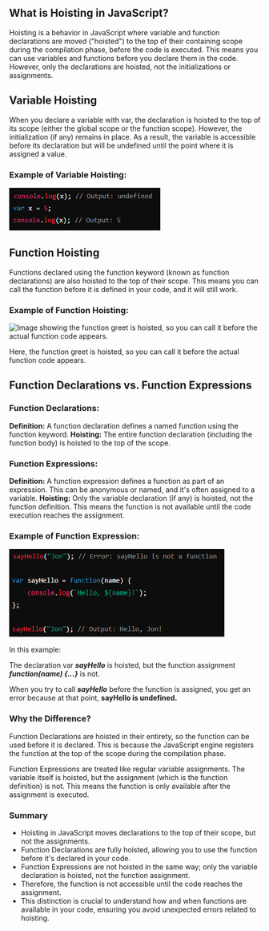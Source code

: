 ## What is Hoisting in JavaScript?
Hoisting is a behavior in JavaScript where variable and function declarations are moved ("hoisted") to the top of their containing scope during the compilation phase, before the code is executed. This means you can use variables and functions before you declare them in the code. However, only the declarations are hoisted, not the initializations or assignments.

## Variable Hoisting
When you declare a variable with var, the declaration is hoisted to the top of its scope (either the global scope or the function scope). However, the initialization (if any) remains in place. As a result, the variable is accessible before its declaration but will be undefined until the point where it is assigned a value.

### Example of Variable Hoisting:

![Image showing how a variable is hoisted but shown as undefined until it is assigned a value.](../assets/variable-hoisting.png)

## Function Hoisting
Functions declared using the function keyword (known as function declarations) are also hoisted to the top of their scope. This means you can call the function before it is defined in your code, and it will still work.

### Example of Function Hoisting:

![Image showing the function greet is hoisted, so you can call it before the actual function code appears.](function-hoisting.png)

Here, the function greet is hoisted, so you can call it before the actual function code appears.

## Function Declarations vs. Function Expressions
### Function Declarations:

**Definition:** A function declaration defines a named function using the function keyword.
**Hoisting:** The entire function declaration (including the function body) is hoisted to the top of the scope.

### Function Expressions:

**Definition:** A function expression defines a function as part of an expression. This can be anonymous or named, and it's often assigned to a variable.
**Hoisting:** Only the variable declaration (if any) is hoisted, not the function definition. This means the function is not available until the code execution reaches the assignment.

### Example of Function Expression:

![Image showing how a function expression is not hoisted.](../assets/function-expression.png)

In this example:

The declaration var ***sayHello*** is hoisted, but the function assignment ***function(name) {...}*** is not.

When you try to call ***sayHello*** before the function is assigned, you get an error because at that point, **sayHello is undefined.**

### Why the Difference?
Function Declarations are hoisted in their entirety, so the function can be used before it is declared. This is because the JavaScript engine registers the function at the top of the scope during the compilation phase.

Function Expressions are treated like regular variable assignments. The variable itself is hoisted, but the assignment (which is the function definition) is not. This means the function is only available after the assignment is executed.

### Summary
- Hoisting in JavaScript moves declarations to the top of their scope, but not the assignments.
- Function Declarations are fully hoisted, allowing you to use the function before it's declared in your code.
- Function Expressions are not hoisted in the same way; only the variable declaration is hoisted, not the function assignment.
- Therefore, the function is not accessible until the code reaches the assignment.
- This distinction is crucial to understand how and when functions are available in your code, ensuring you avoid unexpected errors related to hoisting.